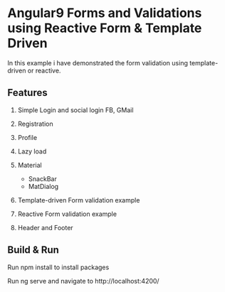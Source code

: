 # Angular9 Forms and Validations using Reactive Form & Template Driven 

In this example i have demonstrated the form validation using template-driven or reactive.

## Features

1. Simple Login and social login FB, GMail

2. Registration

3. Profile

4. Lazy load

5. Material 
    - SnackBar
    - MatDialog
   
6. Template-driven Form validation example

7. Reactive Form validation example

8. Header and Footer


## Build & Run

Run npm install to install packages

Run ng serve and navigate to http://localhost:4200/
